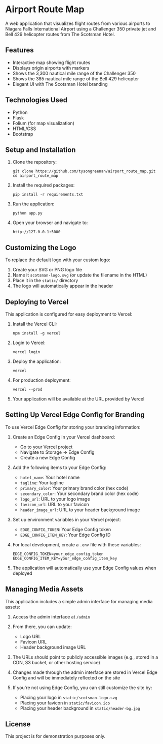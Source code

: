 # Airport Route Map

A web application that visualizes flight routes from various airports to Niagara Falls International Airport using a Challenger 350 private jet and Bell 429 helicopter routes from The Scotsman Hotel.

## Features

- Interactive map showing flight routes
- Displays origin airports with markers
- Shows the 3,300 nautical mile range of the Challenger 350
- Shows the 385 nautical mile range of the Bell 429 helicopter
- Elegant UI with The Scotsman Hotel branding

## Technologies Used

- Python
- Flask
- Folium (for map visualization)
- HTML/CSS
- Bootstrap

## Setup and Installation

1. Clone the repository:
   ```
   git clone https://github.com/tysongreenan/airport_route_map.git
   cd airport_route_map
   ```

2. Install the required packages:
   ```
   pip install -r requirements.txt
   ```

3. Run the application:
   ```
   python app.py
   ```

4. Open your browser and navigate to:
   ```
   http://127.0.0.1:5000
   ```

## Customizing the Logo

To replace the default logo with your custom logo:

1. Create your SVG or PNG logo file
2. Name it `scotsman-logo.svg` (or update the filename in the HTML)
3. Place it in the `static/` directory
4. The logo will automatically appear in the header

## Deploying to Vercel

This application is configured for easy deployment to Vercel:

1. Install the Vercel CLI:
   ```
   npm install -g vercel
   ```

2. Login to Vercel:
   ```
   vercel login
   ```

3. Deploy the application:
   ```
   vercel
   ```

4. For production deployment:
   ```
   vercel --prod
   ```

5. Your application will be available at the URL provided by Vercel

## Setting Up Vercel Edge Config for Branding

To use Vercel Edge Config for storing your branding information:

1. Create an Edge Config in your Vercel dashboard:
   - Go to your Vercel project
   - Navigate to Storage → Edge Config
   - Create a new Edge Config

2. Add the following items to your Edge Config:
   - `hotel_name`: Your hotel name
   - `tagline`: Your tagline
   - `primary_color`: Your primary brand color (hex code)
   - `secondary_color`: Your secondary brand color (hex code)
   - `logo_url`: URL to your logo image
   - `favicon_url`: URL to your favicon
   - `header_image_url`: URL to your header background image

3. Set up environment variables in your Vercel project:
   - `EDGE_CONFIG_TOKEN`: Your Edge Config token
   - `EDGE_CONFIG_ITEM_KEY`: Your Edge Config ID

4. For local development, create a `.env` file with these variables:
   ```
   EDGE_CONFIG_TOKEN=your_edge_config_token
   EDGE_CONFIG_ITEM_KEY=your_edge_config_item_key
   ```

5. The application will automatically use your Edge Config values when deployed

## Managing Media Assets

This application includes a simple admin interface for managing media assets:

1. Access the admin interface at `/admin`
2. From there, you can update:
   - Logo URL
   - Favicon URL
   - Header background image URL

3. The URLs should point to publicly accessible images (e.g., stored in a CDN, S3 bucket, or other hosting service)

4. Changes made through the admin interface are stored in Vercel Edge Config and will be immediately reflected on the site

5. If you're not using Edge Config, you can still customize the site by:
   - Placing your logo in `static/scotsman-logo.svg`
   - Placing your favicon in `static/favicon.ico`
   - Placing your header background in `static/header-bg.jpg`

## License

This project is for demonstration purposes only. 